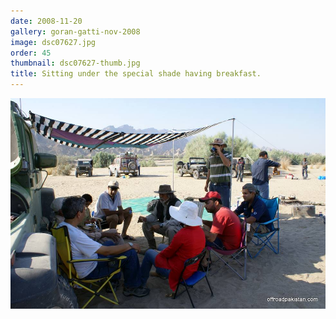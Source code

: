 ```yaml
---
date: 2008-11-20
gallery: goran-gatti-nov-2008
image: dsc07627.jpg
order: 45
thumbnail: dsc07627-thumb.jpg
title: Sitting under the special shade having breakfast.
---
```


![Sitting under the special shade having breakfast.](./dsc07627.jpg)